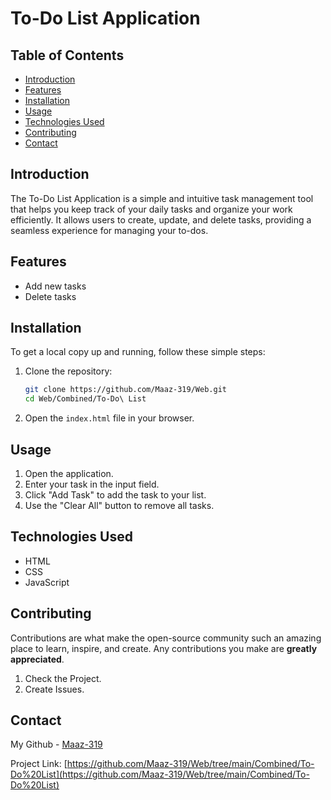 # To-Do List Application

## Table of Contents
- [Introduction](#introduction)
- [Features](#features)
- [Installation](#installation)
- [Usage](#usage)
- [Technologies Used](#technologies-used)
- [Contributing](#contributing)
- [Contact](#contact)

## Introduction
The To-Do List Application is a simple and intuitive task management tool that helps you keep track of your daily tasks and organize your work efficiently. It allows users to create, update, and delete tasks, providing a seamless experience for managing your to-dos.

## Features
- Add new tasks
- Delete tasks

## Installation
To get a local copy up and running, follow these simple steps:

1. Clone the repository:
    ```sh
    git clone https://github.com/Maaz-319/Web.git
    cd Web/Combined/To-Do\ List
    ```

2. Open the `index.html` file in your browser.

## Usage
1. Open the application.
2. Enter your task in the input field.
3. Click "Add Task" to add the task to your list.
4. Use the "Clear All" button to remove all tasks.

## Technologies Used
- HTML
- CSS
- JavaScript

## Contributing
Contributions are what make the open-source community such an amazing place to learn, inspire, and create. Any contributions you make are **greatly appreciated**.

1. Check the Project.
2. Create Issues.

## Contact
My Github - [Maaz-319](https://github.com/maaz-319)

Project Link: [https://github.com/Maaz-319/Web/tree/main/Combined/To-Do%20List](https://github.com/Maaz-319/Web/tree/main/Combined/To-Do%20List)
